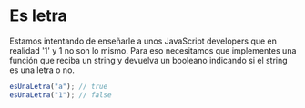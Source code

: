 # Es letra

Estamos intentando de enseñarle a unos JavaScript developers que en realidad '1' y 1 no son lo mismo. Para eso necesitamos que implementes una función que reciba un string y devuelva un booleano indicando si el string es una letra o no.

```ts
esUnaLetra("a"); // true
esUnaLetra("1"); // false
```
